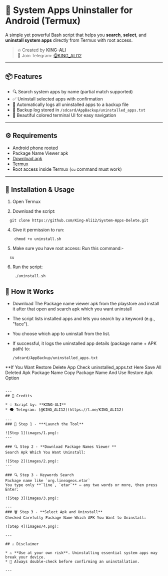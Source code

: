 # 🚀 System Apps Uninstaller for Android (Termux)

A simple yet powerful Bash script that helps you **search**, **select**, and **uninstall system apps** directly from Termux with root access.

> 🔥 Created by **KING-ALI**  
> 📢 Join Telegram: [@KING_ALI12](https://t.me/KING_ALI12)

---

## 📦 Features

- 🔍 Search system apps by name (partial match supported)
- ✅ Uninstall selected apps with confirmation
- 🧾 Automatically logs all uninstalled apps to a backup file
- 📁 Backup log stored in `/sdcard/AppBackup/uninstalled_apps.txt`
- 🎨 Beautiful colored terminal UI for easy navigation

---

## ⚙️ Requirements

- Android phone rooted
- Package Name Viewer apk
- [Download apk](https://play.google.com/store/apps/details?id=com.csdroid.pkg)
- [Termux](https://f-droid.org/en/packages/com.termux/)
- Root access inside Termux (`su` command must work)

---

## 🚀 Installation & Usage

1. Open Termux

2. Download the script:
  ```
    git clone https://github.com/King-Ali12/System-Apps-Delete.git
   ```

4. Give it permission to run:
```
    chmod +x uninstall.sh
```
5. Make sure you have root access:
   Run this command:-
  ```
    su
```
6. Run the script:
```
    ./uninstall.sh
```
## 📝 How It Works
* Download The Package name viewer apk from the playstore and install it after that open and search apk which you want uninstall 
* The script lists installed apps and lets you search by a keyword (e.g., "face").
* You choose which app to uninstall from the list.
* If successful, it logs the uninstalled app details (package name + APK path) to:

  ```
  /sdcard/AppBackup/uninstalled_apps.txt
  
**If You Want Restore Delete App Check uninstalled_apps.txt
Here Save All Deleted Apk Package Name Copy Package Name And 
Use Restore Apk Option
  ```

---
## 👑 Credits

* 💡 Script by: **KING-ALI**
* 🗨️ Telegram: [@KING_ALI12](https://t.me/KING_ALI12)

---
### 🧩 Step 1 - ***Launch the Tool**

![Step 1](images/1.png):
---

### 🔍 Step 2 - **Download Package Names Viewer **
Search Apk Which You Want Uninstall:

![Step 2](images/2.png):
---

### 🔍 Step 3 - Keywords Search
Package name like `org.lineageos.etar`
You type only **`line`, `etar`** — any two words or more, then press Enter:

![Step 3](images/3.png):

---
### 🗑️ Step 3 - **Select Apk and Uninstall**
Checked Carefully Package Name Which APK You Want to Uninstall:

![Step 4](images/4.png):

---

## ⚠️ Disclaimer

* ⚠️ **Use at your own risk**. Uninstalling essential system apps may break your device.
* 🛑 Always double-check before confirming an uninstallation.

---


 
